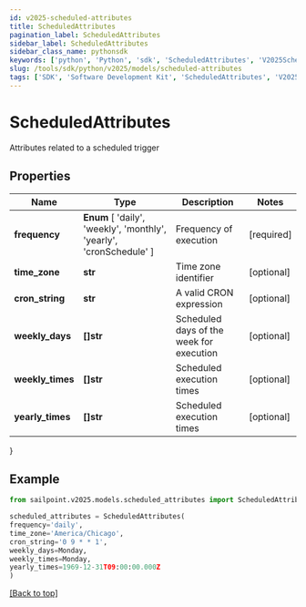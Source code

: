 ```yaml
---
id: v2025-scheduled-attributes
title: ScheduledAttributes
pagination_label: ScheduledAttributes
sidebar_label: ScheduledAttributes
sidebar_class_name: pythonsdk
keywords: ['python', 'Python', 'sdk', 'ScheduledAttributes', 'V2025ScheduledAttributes'] 
slug: /tools/sdk/python/v2025/models/scheduled-attributes
tags: ['SDK', 'Software Development Kit', 'ScheduledAttributes', 'V2025ScheduledAttributes']
---
```


# ScheduledAttributes

Attributes related to a scheduled trigger

## Properties

Name | Type | Description | Notes
------------ | ------------- | ------------- | -------------
**frequency** |  **Enum** [  'daily',    'weekly',    'monthly',    'yearly',    'cronSchedule' ] | Frequency of execution | [required]
**time_zone** | **str** | Time zone identifier | [optional] 
**cron_string** | **str** | A valid CRON expression | [optional] 
**weekly_days** | **[]str** | Scheduled days of the week for execution | [optional] 
**weekly_times** | **[]str** | Scheduled execution times | [optional] 
**yearly_times** | **[]str** | Scheduled execution times | [optional] 
}

## Example

```python
from sailpoint.v2025.models.scheduled_attributes import ScheduledAttributes

scheduled_attributes = ScheduledAttributes(
frequency='daily',
time_zone='America/Chicago',
cron_string='0 9 * * 1',
weekly_days=Monday,
weekly_times=Monday,
yearly_times=1969-12-31T09:00:00.000Z
)

```
[[Back to top]](#) 

